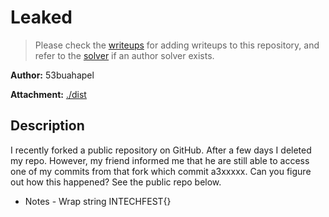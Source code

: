 # Leaked

> Please check the [writeups](./writeups/) for adding writeups to this repository, and refer to the [solver](./solver/) if an author solver exists.

**Author:** 53buahapel

**Attachment:** [./dist](./dist)


## Description
I recently forked a public repository on GitHub. 
After a few days I deleted my repo. However, my friend informed me
that he are still able to access one of my commits from that fork which commit a3xxxxx. 
Can you figure out how this happened? See the public repo below.

- Notes -
Wrap string INTECHFEST{}
